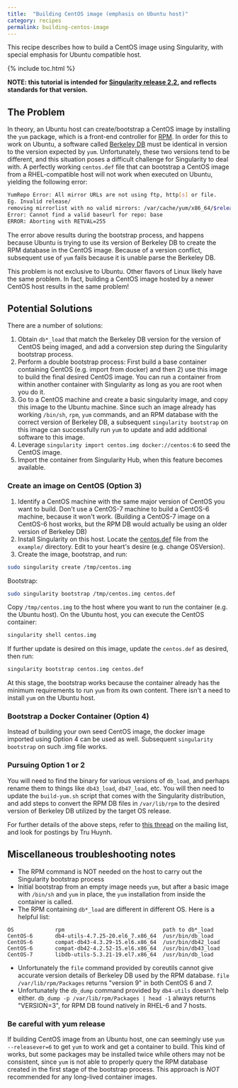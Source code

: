 ```yaml
---
title:  "Building CentOS image (emphasis on Ubuntu host)"
category: recipes
permalink: building-centos-image
---
```


This recipe describes how to build a CentOS image using Singularity, with special emphasis for Ubuntu compatible host. 

{% include toc.html %}


**NOTE: this tutorial is intended for [Singularity release 2.2](http://singularityware.github.io/release-2-2), and reflects standards for that version.**

## The Problem
In theory, an Ubuntu host can create/bootstrap a CentOS image by installing the `yum` package, which is a front-end controller for [RPM](https://en.wikipedia.org/wiki/RPM_Package_Manager).  In order for this to work on Ubuntu, a software called [Berkeley DB](https://en.wikipedia.org/wiki/Berkeley_DB) must be identical in version to the version expected by `yum`. Unfortunately, these two versions tend to be different, and this situation poses a difficult challenge for Singularity to deal with. A perfectly working `centos.def` file that can bootstrap a CentOS image from a RHEL-compatible host will not work when executed on Ubuntu, yielding the following error:


```bash
YumRepo Error: All mirror URLs are not using ftp, http[s] or file.
Eg. Invalid release/
removing mirrorlist with no valid mirrors: /var/cache/yum/x86_64/$releasever/base/mirrorlist.txt
Error: Cannot find a valid baseurl for repo: base
ERROR: Aborting with RETVAL=255   
```

The error above results during the bootstrap process, and happens because Ubuntu is trying to use its version of Berkeley DB to create the RPM database in the CentOS image.  Because of a version conflict, subsequent use of `yum` fails because it is unable parse the Berkeley DB.

This problem is not exclusive to Ubuntu.  Other flavors of Linux likely have the same problem.  In fact, building a CentOS image hosted by a newer CentOS host results in the same problem!

## Potential Solutions
There are a number of solutions:

1.  Obtain `db*_load` that match the Berkeley DB version for the version of CentOS being imaged, and add a conversion step during the Singularity bootstrap process.
2.  Perform a double bootstrap process: First build a base container containing CentOS (e.g. import from docker) and then 2) use this image to build the final desired CentOS image. You can run a container from within another container with Singularity as long as you are root when you do it.  
3.  Go to a CentOS machine and create a basic singularity image, and copy this image to the Ubuntu machine.  Since such an image already has working `/bin/sh`, `rpm`, `yum` commands, and an RPM database with the correct version of Berkeley DB, a subsequent `singularity bootstrap` on this image can successfully run `yum` to update and add additional software to this image.
4.  Leverage `singularity import centos.img docker://centos:6` to seed the CentOS image. 
5.  Import the container from Singularity Hub, when this feature becomes available.


### Create an image on CentOS (Option 3)

1. Identify a CentOS machine with the same major version of CentOS you want to build.  Don't use a CentOS-7 machine to build a CentOS-6 machine, because it won't work.  (Building a CentOS-7 image on a CentOS-6 host works, but the RPM DB would actually be using an older version of Berkeley DB)
2. Install Singularity on this host.  Locate the [centos.def](https://github.com/singularityware/singularity/blob/2.x/examples/centos.def) file from the `example/` directory.  Edit to your heart's desire (e.g. change OSVersion).
3. Create the image, bootstrap, and run:

```bash
sudo singularity create /tmp/centos.img
```

Bootstrap:

```bash
sudo singularity bootstrap /tmp/centos.img centos.def
```

Copy `/tmp/centos.img` to the host where you want to run the container (e.g. the Ubuntu host).
On the Ubuntu host, you can execute the CentOS container:

```bash
singularity shell centos.img
```

If further update is desired on this image, update the `centos.def` as desired, then run:

```bash
singularity bootstrap centos.img centos.def
```

At this stage, the bootstrap works because the container already has the minimum requirements to run `yum` from its own content.  There isn't a need to install `yum` on the Ubuntu host.

### Bootstrap a Docker Container (Option 4)

Instead of building your own seed CentOS image, the docker image imported using Option 4 can be used as well.  Subsequent `singularity bootstrap` on such .img file works.


### Pursuing Option 1 or 2
You will need to find the binary for various versions of `db_load`, and perhaps rename them to things like `db43_load`, `db47_load`, etc.  You will then need to update the `build-yum.sh` script that comes with the Singularity distribution, and add steps to convert the RPM DB files in `/var/lib/rpm` to the desired version of Berkeley DB utilized by the target OS release.

For further details of the above steps, 
refer to [this thread](https://groups.google.com/a/lbl.gov/forum/#!topic/singularity/gb-m2sjOLkM) on the mailing list, and look for postings by Tru Huynh.

## Miscellaneous troubleshooting notes
- The RPM command is NOT needed on the host to carry out the Singularity bootstrap process
- Initial bootstrap from an empty image needs `yum`, but after a basic image with `/bin/sh` and `yum` in place, the `yum` installation from inside the container is called.  
- The RPM containing `db*_load` are different in different OS. Here is a helpful list:

``` 
OS             rpm                               path to db*_load 
CentOS-6       db4-utils-4.7.25-20.el6_7.x86_64  /usr/bin/db_load
CentOS-6       compat-db43-4.3.29-15.el6.x86_64  /usr/bin/db42_load
CentOS-6       compat-db42-4.2.52-15.el6.x86_64  /usr/bin/db43_load
CentOS-7       libdb-utils-5.3.21-19.el7.x86_64  /usr/bin/db_load
```

- Unfortunately the `file` command provided by coreutils cannot give accurate version details of Berkeley DB used by the RPM database.  `file /var/lib/rpm/Packages` returns "version 9" in both CentOS 6 and 7.
- Unfortunately the `db_dump` command provided by `db4-utils` doesn't help either.  `db_dump -p /var/lib/rpm/Packages | head -1` always returns "VERSION=3", for RPM DB found natively in RHEL-6 and 7 hosts.  


### Be careful with yum release
If building CentOS image from an Ubuntu host, one can seemingly use `yum --releasever=6` to get `yum` to work and get a container to build.  This kind of works, but some packages may be installed twice while others may not be consistent, since `yum` is not able to properly query the RPM database created in the first stage of the bootstrap process.  This approach is *NOT* recommended for any long-lived container images.
